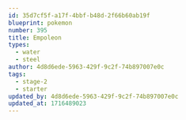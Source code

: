 ```yaml
---
id: 35d7cf5f-a17f-4bbf-b48d-2f66b60ab19f
blueprint: pokemon
number: 395
title: Empoleon
types:
  - water
  - steel
author: 4d8d6ede-5963-429f-9c2f-74b897007e0c
tags:
  - stage-2
  - starter
updated_by: 4d8d6ede-5963-429f-9c2f-74b897007e0c
updated_at: 1716489023
---
```

